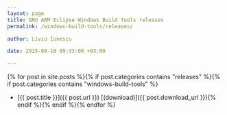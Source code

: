 ```yaml
---
layout: page
title: GNU ARM Eclipse Windows Build Tools releases
permalink: /windows-build-tools/releases/

author: Liviu Ionescu

date: 2015-09-10 09:33:00 +03:00

---
```


{% for post in site.posts %}{% if post.categories contains "releases" %}{% if post.categories contains "windows-build-tools" %}
* [{{ post.title }}]({{ post.url }}) [(download)]({{ post.download_url }}){% endif %}{% endif %}{% endfor %}
